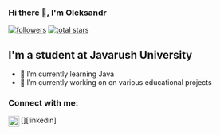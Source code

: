 ### Hi there 👋, I'm Oleksandr

   <p align="left">
<a href="https://github.com/MykytenkoAG?tab=followers">
         <img alt="followers" title="Follow me on Github" src="https://custom-icon-badges.demolab.com/github/followers/MykytenkoAG?color=236ad3&labelColor=1155ba&style=for-the-badge&logo=person-add&label=Follow&logoColor=white"/></a>
      <a href="https://github.com/MykytenkoAG?tab=repositories&sort=stargazers">
         <img alt="total stars" title="Total stars on GitHub" src="https://custom-icon-badges.demolab.com/github/stars/MykytenkoAG?color=55960c&style=for-the-badge&labelColor=488207&logo=star"/></a>
   </p>

## I'm a student at Javarush University
- 🌱 I’m currently learning Java
- 🔭 I’m currently working on on various educational projects

### Connect with me:
[<img align="left" alt="MykytenkoAG | LinkedIn" width="22px" src="https://cdn.jsdelivr.net/npm/simple-icons@v3/icons/linkedin.svg" />][linkedin]

<br />

<!--
**MykytenkoAG/MykytenkoAG** is a ✨ _special_ ✨ repository because its `README.md` (this file) appears on your GitHub profile.

Here are some ideas to get you started:

- 🔭 I’m currently working on ...
- 🌱 I’m currently learning ...
- 👯 I’m looking to collaborate on ...
- 🤔 I’m looking for help with ...
- 💬 Ask me about ...
- 📫 How to reach me: ...
- 😄 Pronouns: ...
- ⚡ Fun fact: ...
-->
